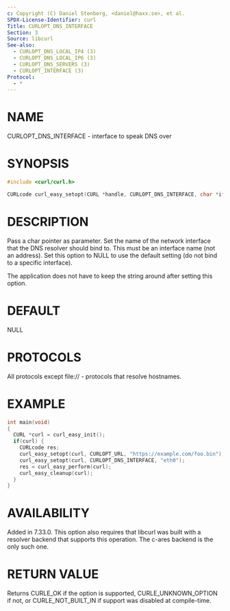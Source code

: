 ```yaml
---
c: Copyright (C) Daniel Stenberg, <daniel@haxx.se>, et al.
SPDX-License-Identifier: curl
Title: CURLOPT_DNS_INTERFACE
Section: 3
Source: libcurl
See-also:
  - CURLOPT_DNS_LOCAL_IP4 (3)
  - CURLOPT_DNS_LOCAL_IP6 (3)
  - CURLOPT_DNS_SERVERS (3)
  - CURLOPT_INTERFACE (3)
Protocol:
  - *
---
```


# NAME

CURLOPT_DNS_INTERFACE - interface to speak DNS over

# SYNOPSIS

~~~c
#include <curl/curl.h>

CURLcode curl_easy_setopt(CURL *handle, CURLOPT_DNS_INTERFACE, char *ifname);
~~~

# DESCRIPTION

Pass a char pointer as parameter. Set the name of the network interface that
the DNS resolver should bind to. This must be an interface name (not an
address). Set this option to NULL to use the default setting (do not bind to a
specific interface).

The application does not have to keep the string around after setting this
option.

# DEFAULT

NULL

# PROTOCOLS

All protocols except file:// - protocols that resolve hostnames.

# EXAMPLE

~~~c
int main(void)
{
  CURL *curl = curl_easy_init();
  if(curl) {
    CURLcode res;
    curl_easy_setopt(curl, CURLOPT_URL, "https://example.com/foo.bin");
    curl_easy_setopt(curl, CURLOPT_DNS_INTERFACE, "eth0");
    res = curl_easy_perform(curl);
    curl_easy_cleanup(curl);
  }
}
~~~

# AVAILABILITY

Added in 7.33.0. This option also requires that libcurl was built with a
resolver backend that supports this operation. The c-ares backend is the only
such one.

# RETURN VALUE

Returns CURLE_OK if the option is supported, CURLE_UNKNOWN_OPTION if not,
or CURLE_NOT_BUILT_IN if support was disabled at compile-time.
